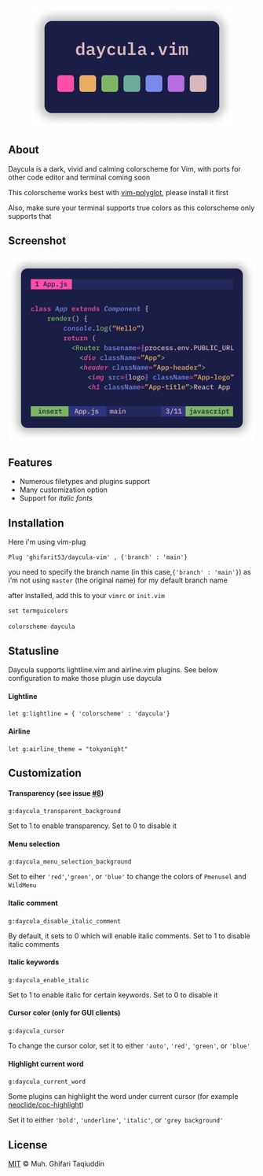 <p align='center'><img src="images/palette.png"/></p>

## About

Daycula is a dark, vivid and calming colorscheme for Vim, with ports for other code editor and terminal coming soon

This colorscheme works best with [vim-polyglot](https://github.com/sheerun/vim-polyglot), please install it first

Also, make sure your terminal supports true colors as this colorscheme only supports that

## Screenshot

<p align='center'><img src="images/vim.png"/></p>

## Features

- Numerous filetypes and plugins support
- Many customization option
- Support for <i>italic fonts</i>

## Installation

Here i'm using vim-plug

```vim
Plug 'ghifarit53/daycula-vim' , {'branch' : 'main'}
```

you need to specify the branch name (in this case,`{'branch' : 'main'}`) as i'm not using `master`
(the original name) for my default branch name

after installed, add this to your `vimrc` or `init.vim`

```vim
set termguicolors

colorscheme daycula
```

## Statusline

Daycula supports lightline.vim and airline.vim plugins. See below configuration to make those plugin use daycula

#### Lightline

```vim
let g:lightline = { 'colorscheme' : 'daycula'}
```

#### Airline

```vim
let g:airline_theme = "tokyonight"
```

## Customization

#### Transparency (see issue [#8](https://github.com/ghifarit53/daycula-vim/issues/8))

`g:daycula_transparent_background`

Set to 1 to enable transparency. Set to 0 to disable it

#### Menu selection

`g:daycula_menu_selection_background`

Set to eiher `'red'`,`'green'`, or `'blue'` to change the colors
of `Pmenusel` and `WildMenu`

#### Italic comment

`g:daycula_disable_italic_comment`

By default, it sets to 0 which will enable italic comments.
Set to 1 to disable italic comments

#### Italic keywords

`g:daycula_enable_italic`

Set to 1 to enable italic for certain keywords.
Set to 0 to disable it

#### Cursor color (only for GUI clients)

`g:daycula_cursor`

To change the cursor color, set it to either
`'auto'`, `'red'`, `'green'`, or `'blue'`

#### Highlight current word

`g:daycula_current_word`

Some plugins can highlight the word under current cursor 
(for example [neoclide/coc-highlight](https://github.com/neoclide/coc-highlight))

Set it to either `'bold'`, `'underline'`, `'italic'`, or `'grey background'`

## License

[MIT](./LICENSE) © Muh. Ghifari Taqiuddin
